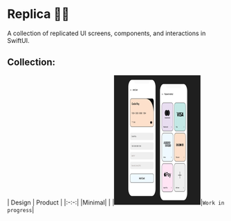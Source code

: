 <style type="text/css">
img {
   height:300px;
   width: 200px;
}
a: img {
	height:300px;
   width: 200px;
}
</style>

# Replica 🗽🗽

A collection of replicated UI screens, components, and interactions in SwiftUI.

## Collection:

| Design | Product |
|:-:-:|
|Minimal| |
|![](Assets/minimal.png)|`Work in progress`|
